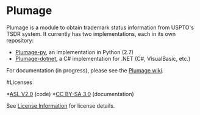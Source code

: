 Plumage
=======
Plumage is a module to obtain trademark status information from USPTO's TSDR system.  It currently has two implementations, each in its own repository:
* [Plumage-py](https://github.com/codingatty/Plumage-py), an implementation in Python (2.7)
* [Plumage-dotnet](https://github.com/codingatty/Plumage-dotnet), a C# implementation for .NET (C#, VisualBasic, etc.)

For documentation (in progress), please see the [Plumage wiki](https://github.com/codingatty/Plumage/wiki).

#Licenses

*[ASL V2.0](http://www.apache.org/licenses/LICENSE-2.0) (code)
*[CC BY-SA 3.0](http://creativecommons.org/licenses/by-sa/3.0/) (documentation)

See [License Information](https://github.com/codingatty/Plumage/wiki/License-Information) for license details.



